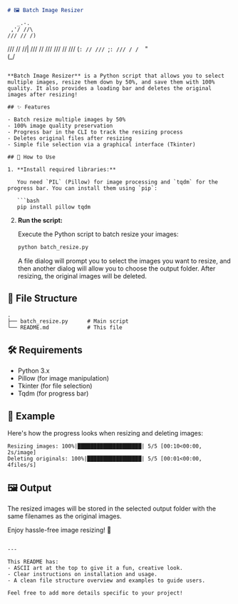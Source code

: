 ```markdown
# 🖼️ Batch Image Resizer

```
       _.-.
     ,'/ //\
    /// // /)
   /// // //|
  /// // ///
 /// // ///
(`: // ///
 `;`: ///
  / /  `"     
 (_/ 
```

**Batch Image Resizer** is a Python script that allows you to select multiple images, resize them down by 50%, and save them with 100% quality. It also provides a loading bar and deletes the original images after resizing!

## ✨ Features

- Batch resize multiple images by 50%
- 100% image quality preservation
- Progress bar in the CLI to track the resizing process
- Deletes original files after resizing
- Simple file selection via a graphical interface (Tkinter)

## 🚀 How to Use

1. **Install required libraries:**
   
   You need `PIL` (Pillow) for image processing and `tqdm` for the progress bar. You can install them using `pip`:
   
   ```bash
   pip install pillow tqdm
   ```

2. **Run the script:**
   
   Execute the Python script to batch resize your images:

   ```bash
   python batch_resize.py
   ```

   A file dialog will prompt you to select the images you want to resize, and then another dialog will allow you to choose the output folder. After resizing, the original images will be deleted.

## 📂 File Structure

```plaintext
.
├── batch_resize.py      # Main script
└── README.md            # This file
```

## 🛠️ Requirements

- Python 3.x
- Pillow (for image manipulation)
- Tkinter (for file selection)
- Tqdm (for progress bar)

## 🌟 Example

Here's how the progress looks when resizing and deleting images:

```
Resizing images: 100%|████████████████████| 5/5 [00:10<00:00, 2s/image]
Deleting originals: 100%|█████████████████| 5/5 [00:01<00:00, 4files/s]
```

## 🖼️ Output

The resized images will be stored in the selected output folder with the same filenames as the original images.

Enjoy hassle-free image resizing! 🎉
```

---

This README has:
- ASCII art at the top to give it a fun, creative look.
- Clear instructions on installation and usage.
- A clean file structure overview and examples to guide users.

Feel free to add more details specific to your project!
